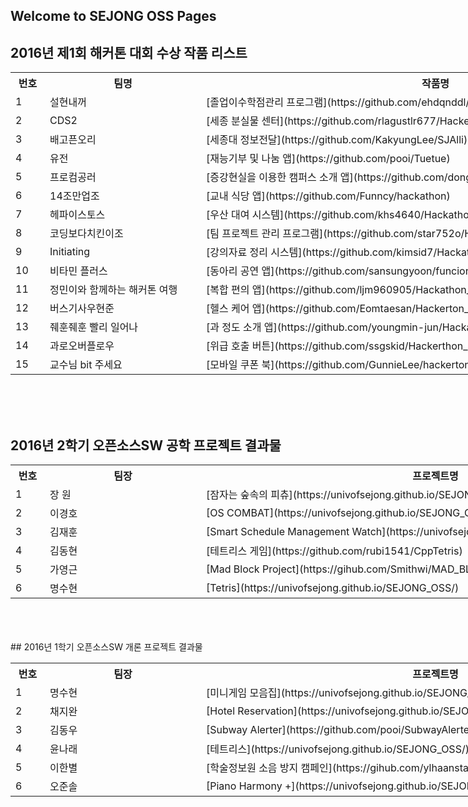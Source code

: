 ## Welcome to SEJONG OSS Pages


## 2016년 제1회 해커톤 대회 수상 작품 리스트
<table class="tg" style="undefined;table-layout: fixed; width: 1100px; border-collapse:collapse;border-spacing:0;border-color:#aabcfe;"><colgroup><col style="width: 55px"> <col style="width: 250px"> <col style="width: 750px"></colgroup> 

<tbody>

<tr>

<th class="tg-yw4l">번호</th>

<th class="tg-yw4l">팀명</th>

<th class="tg-yw4l">작품명</th>

</tr>

<tr>

<td class="tg-j0tj">1</td>

<td class="tg-j0tj" style="text-align: left;">설현내꺼</td>

<td class="tg-j0tj" style="text-align: left;">[졸업이수학점관리 프로그램](https://github.com/ehdqnddl/Graduate_Is_Mine)</td>

</tr>

<tr>

<td class="tg-baqh">2</td>

<td class="tg-baqh" style="text-align: left;">CDS2</td>

<td class="tg-baqh" style="text-align: left;">[세종 분실물 센터](https://github.com/rlagustlr677/Hackerton)</td>

</tr>

<tr>

<td class="tg-j0tj">3</td>

<td class="tg-j0tj" style="text-align: left;">배고픈오리</td>

<td class="tg-j0tj" style="text-align: left;">[세종대 정보전달](https://github.com/KakyungLee/SJAlli)</td>

</tr>

<tr>

<td class="tg-baqh">4</td>

<td class="tg-baqh" style="text-align: left;">유전</td>

<td class="tg-baqh" style="text-align: left;">[재능기부 및 나눔 앱](https://github.com/pooi/Tuetue)</td>

</tr>

<tr>

<td class="tg-6k2t">5</td>

<td class="tg-6k2t" style="text-align: left;">프로컴공러</td>

<td class="tg-6k2t" style="text-align: left;">[증강현실을 이용한 캠퍼스 소개 앱](https://github.com/donghyundonghyun/OriCam)</td>

</tr>

<tr>

<td class="tg-yw4l">6</td>

<td class="tg-yw4l" style="text-align: left;">14조만업조</td>

<td class="tg-yw4l" style="text-align: left;">[교내 식당 앱](https://github.com/Funncy/hackathon)</td>

</tr>

<tr>

<td class="tg-6k2t">7</td>

<td class="tg-6k2t" style="text-align: left;">헤파이스토스</td>

<td class="tg-6k2t" style="text-align: left;">[우산 대여 시스템](https://github.com/khs4640/Hackathon_Sejong)</td>

</tr>

<tr>

<td class="tg-yw4l">8</td>

<td class="tg-yw4l" style="text-align: left;">코딩보다치킨이조</td>

<td class="tg-yw4l" style="text-align: left;">[팀 프로젝트 관리 프로그램](https://github.com/star752o/Hackaton_Sejong)</td>

</tr>

<tr>

<td class="tg-6k2t">9</td>

<td class="tg-6k2t" style="text-align: left;">Initiating</td>

<td class="tg-6k2t" style="text-align: left;">[강의자료 정리 시스템](https://github.com/kimsid7/Hackathon_Sejong_18Team)</td>

</tr>

<tr>

<td class="tg-yw4l">10</td>

<td class="tg-yw4l" style="text-align: left;">비타민 플러스</td>

<td class="tg-yw4l" style="text-align: left;">[동아리 공연 앱](https://github.com/sansungyoon/funcion/)</td>

</tr>

<tr>

<td class="tg-6k2t">11</td>

<td class="tg-6k2t" style="text-align: left;">정민이와 함께하는 해커톤 여행</td>

<td class="tg-6k2t" style="text-align: left;">[복합 편의 앱](https://github.com/ljm960905/Hackathon_Sejong)</td>

</tr>

<tr>

<td class="tg-yw4l">12</td>

<td class="tg-yw4l" style="text-align: left;">버스기사우현준</td>

<td class="tg-yw4l" style="text-align: left;">[헬스 케어 앱](https://github.com/Eomtaesan/Hackerton_Sejong_23)</td>

</tr>

<tr>

<td class="tg-6k2t">13</td>

<td class="tg-6k2t" style="text-align: left;">줴훈줴훈 빨리 일어나</td>

<td class="tg-6k2t" style="text-align: left;">[과 정도 소개 앱](https://github.com/youngmin-jun/Hackathon_Sejong)</td>

</tr>

<tr>

<td class="tg-yw4l">14</td>

<td class="tg-yw4l" style="text-align: left;">과로오버플로우</td>

<td class="tg-yw4l" style="text-align: left;">[위급 호출 버튼](https://github.com/ssgskid/Hackerthon_OverworkOverflow)</td>

</tr>

<tr>

<td class="tg-6k2t">15</td>

<td class="tg-6k2t" style="text-align: left;">교수님 bit 주세요</td>

<td class="tg-6k2t" style="text-align: left;">[모바일 쿠폰 북](https://github.com/GunnieLee/hackerton)</td>

</tr>

</tbody>

</table><br> <br> <br>

## 2016년 2학기 오픈소스SW 공학 프로젝트 결과물

<table class="tg" style="undefined;table-layout: fixed; width: 1100px"><colgroup><col style="width: 55px"> <col style="width: 250px"> <col style="width: 750px"></colgroup> 

<tbody>

<tr>

<th class="tg-yw4l">번호</th>

<th class="tg-yw4l">팀장</th>

<th class="tg-yw4l">프로젝트명</th>

</tr>

<tr>

<td class="tg-j0tj">1</td>

<td class="tg-j0tj">장 원</td>

<td class="tg-j0tj" style="text-align: left;">[잠자는 숲속의 피츄](https://univofsejong.github.io/SEJONG_OSS/)</td>

</tr>

<tr>

<td class="tg-baqh">2</td>

<td class="tg-baqh">이경호</td>

<td class="tg-baqh" style="text-align: left;">[OS COMBAT](https://univofsejong.github.io/SEJONG_OSS/)</td>

</tr>

<tr>

<td class="tg-j0tj">3</td>

<td class="tg-j0tj">김재훈</td>

<td class="tg-j0tj" style="text-align: left;">[Smart Schedule Management Watch](https://univofsejong.github.io/SEJONG_OSS/)</td>

</tr>

<tr>

<td class="tg-baqh">4</td>

<td class="tg-baqh">김동현</td>

<td class="tg-baqh" style="text-align: left;">[테트리스 게임](https://github.com/rubi1541/CppTetris)</td>

</tr>

<tr>

<td class="tg-6k2t">5</td>

<td class="tg-6k2t">가영근</td>

<td class="tg-6k2t" style="text-align: left;">[Mad Block Project](https://gihub.com/Smithwi/MAD_BLOCK)</td>

</tr>

<tr>

<td class="tg-yw4l">6</td>

<td class="tg-yw4l">명수현</td>

<td class="tg-yw4l" style="text-align: left;">[Tetris](https://univofsejong.github.io/SEJONG_OSS/)</td>

</tr>

</tbody>

</table> <br> <br> <br>
## 2016년 1학기 오픈소스SW 개론 프로젝트 결과물

<table class="tg" style="undefined;table-layout: fixed; width: 1100px"><colgroup><col style="width: 55px"> <col style="width: 250px"> <col style="width: 750px"></colgroup> 

<tbody>

<tr>

<th class="tg-yw4l">번호</th>

<th class="tg-yw4l">팀장</th>

<th class="tg-yw4l">프로젝트명</th>

</tr>

<tr>

<td class="tg-j0tj">1</td>

<td class="tg-j0tj">명수현</td>

<td class="tg-j0tj" style="text-align: left;">[미니게임 모음집](https://univofsejong.github.io/SEJONG_OSS/)</td>

</tr>

<tr>

<td class="tg-baqh">2</td>

<td class="tg-baqh">채지완</td>

<td class="tg-baqh" style="text-align: left;">[Hotel Reservation](https://univofsejong.github.io/SEJONG_OSS/)</td>

</tr>

<tr>

<td class="tg-j0tj">3</td>

<td class="tg-j0tj">김동우</td>

<td class="tg-j0tj" style="text-align: left;">[Subway Alerter](https://github.com/pooi/SubwayAlerter)</td>

</tr>

<tr>

<td class="tg-baqh">4</td>

<td class="tg-baqh">윤나래</td>

<td class="tg-baqh" style="text-align: left;">[테트리스](https://univofsejong.github.io/SEJONG_OSS/)</td>

</tr>

<tr>

<td class="tg-6k2t">5</td>

<td class="tg-6k2t">이한별</td>

<td class="tg-6k2t" style="text-align: left;">[학술정보원 소음 방지 캠페인](https://gihub.com/ylhaanstar/OSS_Team_6)</td>

</tr>

<tr>

<td class="tg-yw4l">6</td>

<td class="tg-yw4l">오준솔</td>

<td class="tg-yw4l" style="text-align: left;">[Piano Harmony +](https://univofsejong.github.io/SEJONG_OSS/)</td>

</tr>

</tbody>

</table><br> <br> <br>
